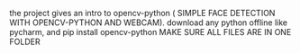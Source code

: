 the project gives an intro to opencv-python ( SIMPLE FACE DETECTION WITH OPENCV-PYTHON AND WEBCAM). download any python offline like pycharm, and pip install opencv-python
MAKE SURE ALL FILES ARE IN ONE FOLDER
